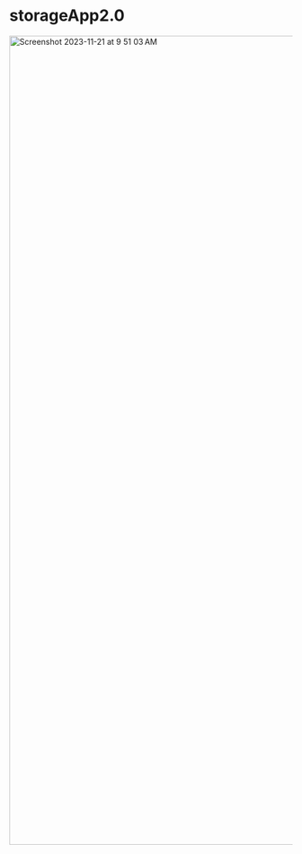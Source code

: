 # storageApp2.0


<img width="1440" alt="Screenshot 2023-11-21 at 9 51 03 AM" src="https://github.com/Lopez4163/storageApp2.0/assets/64043616/f6842189-d358-4f5b-bcf4-c15632caa9cc">
